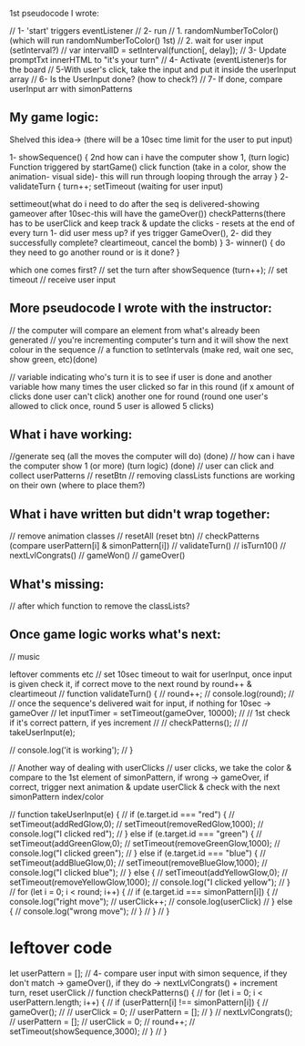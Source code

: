1st pseudocode I wrote:

// 1- 'start' triggers eventListener
// 2- run 
        // 1. randomNumberToColor() (which will run randomNumberToColor() 1st)
        // 2. wait for user input (setInterval?)
        // var intervalID = setInterval(function[, delay]);
// 3- Update promptTxt innerHTML to "it's your turn"
// 4- Activate (eventListener)s for the board 
// 5-With user's click, take the input and put it inside the userInput array
// 6- Is the UserInput done? (how to check?)
// 7- If done, compare userInput arr with simonPatterns

## My game logic:



Shelved this idea-> (there will be a 10sec time limit for the user to put input)


1- showSequence() {
  2nd how can i have the computer show 1, (turn logic)
  Function triggered by startGame() click function
 (take in a color, show the animation- visual side)- this will run through looping through the array
}
2- validateTurn {
  turn++;
  setTimeout (waiting for user input)
  
   settimeout(what do i need to do after the seq is delivered-showing gameover after 10sec-this will have the gameOver())
  checkPatterns(there has to be userClick and keep track & update the clicks - resets at the end of every turn 1- did user mess up? if yes trigger GameOver(), 2- did they successfully complete? cleartimeout, cancel the bomb)
}
3- winner() {
  do they need to go another round or is it done?
}


which one comes first?
// set the turn after showSequence (turn++);
// set timeout
// receive user input

## More pseudocode I wrote with the instructor:

// the computer will compare an element from what's already been generated
// you're incrementing computer's turn and it will show the next colour in the sequence
// a function to setIntervals (make red, wait one sec, show green, etc)(done)


// variable indicating who's turn it is to see if user is done and another variable how many times the user clicked so far in this round (if x amount of clicks done user can't click) another one for round (round one user's allowed to click once, round 5 user is allowed 5 clicks)

## What i have working:
//generate seq (all the moves the computer will do) (done)
// how can i have the computer show 1 (or more) (turn logic) (done)
//  user can click and collect userPatterns
// resetBtn
// removing classLists functions are working on their own (where to place them?)
## What i have written but didn't wrap together:
// remove animation classes
// resetAll (reset btn)
// checkPatterns (compare userPattern[i] & simonPattern[i])
// validateTurn()
// isTurn10()
// nextLvlCongrats()
// gameWon()
// gameOver()
## What's missing:
// after which function to remove the classLists?

## Once game logic works what's next:
// music

leftover comments etc
// set 10sec timeout to wait for userInput, once input is given check it, if correct move to the next round by round++ & cleartimeout
// function validateTurn() {
//   round++;
//   console.log(round);
//   // once the sequence's delivered wait for input, if nothing for 10sec -> gameOver
//   let inputTimer = setTimeout(gameOver, 10000);
//   // 1st check if it's correct pattern, if yes increment
//   // checkPatterns();
//   // takeUserInput(e);
  
//   console.log('it is working');
// }

<!-- record user input + put it in userPattern array & increment userClicks
 -->
 <!-- function takeUserInput(e) {
  if (e.target.id === "red") {
    setTimeout(addRedGlow,0); 
    setTimeout(removeRedGlow,500); 
    userPattern.push(e.target.id);
    if  (e.target.id !== simonPattern[userClick]) {
      gameOver();
    };
    // use switch instead of if else 
    // userClick++; write this at the end
  } else if (e.target.id === "green") {
    setTimeout(addGreenGlow,0); 
    setTimeout(removeGreenGlow,500); 
    userPattern.push(e.target.id);
    userClick++;
  } else if (e.target.id === "blue") {
    setTimeout(addBlueGlow,0); 
    setTimeout(removeBlueGlow,500); 
    userPattern.push(e.target.id);
    userClick++;
  } else {
    setTimeout(addYellowGlow,0); 
    setTimeout(removeYellowGlow,500); 
    userPattern.push(e.target.id);
    userClick++;
  }
  if (userPattern.length === round) {
    console.log("User pattern is:", userPattern);
    console.log("User pattern length is:", userPattern.length);
    console.log("Round is:", round);
    checkPatterns();
    } 
} -->
// Another way of dealing with userClicks
// user clicks, we take the color & compare to the 1st element of simonPattern, if wrong -> gameOver, if correct, trigger next animation & update userClick & check with the next simonPattern index/color

// function takeUserInput(e) {
//   if (e.target.id === "red") {
//     setTimeout(addRedGlow,0); 
//     setTimeout(removeRedGlow,1000); 
//     console.log("I clicked red");
//   } else if (e.target.id === "green") {
//     setTimeout(addGreenGlow,0); 
//     setTimeout(removeGreenGlow,1000); 
//     console.log("I clicked green");
//   } else if (e.target.id === "blue") {
//     setTimeout(addBlueGlow,0); 
//     setTimeout(removeBlueGlow,1000); 
//     console.log("I clicked blue");
//   } else {
//     setTimeout(addYellowGlow,0); 
//     setTimeout(removeYellowGlow,1000); 
//     console.log("I clicked yellow");
//   }
//  for (let i = 0; i < round; i++) {
//    if (e.target.id === simonPattern[i]) {
//      console.log("right move");
//      userClick++;
//      console.log(userClick)
//    } else {
//      console.log("wrong move");
//    }
//  }
// }

# leftover code
let userPattern = [];
// 4- compare user input with simon sequence, if they don't match -> gameOver(), if they do -> nextLvlCongrats() + increment turn, reset userClick
// function checkPatterns() {
//   for (let i = 0; i < userPattern.length; i++) {
//     if (userPattern[i] !== simonPattern[i]) {
//       gameOver();
//       // userClick = 0;
//       userPattern = [];
//    }
//     nextLvlCongrats();
//     userPattern = [];
//     userClick = 0;
//     round++;
//     setTimeout(showSequence,3000);
//   }
// }